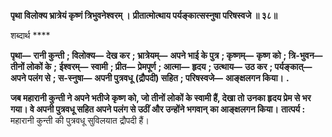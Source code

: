 **पृथा विलोक्य भ्रात्रेयं कृष्णं त्रिभुवनेश्वरम् ।** **प्रीतात्मोत्थाय पर्यङ्कात्सस्नुषा परिषस्वजे ॥ ३८॥** 

शब्दार्थ **** 

**पृथा—** **रानी कुन्ती** **; विलोक्य—** **देख कर** **; भ्रात्रेयम्—** **अपने भाई के पुत्र** **; कृष्णम्—** **कृष्ण को** **; त्रि-भुवन—** **तीनों लोकों के** **;** **ईश्वरम्—** **स्वामी** **; प्रीत—** **प्रेमपूर्ण** **; आत्मा—** **हृदय** **; उत्थाय—** **उठ कर** **; पर्यङ्कात्—** **अपने पलंग से** **; स-स्नुषा—** **अपनी पुत्रवधू** **(द्रौपदी) सहित** **; परिषस्वजे—** **आङ्क्षलगन किया।** **.** 

**जब महारानी कुन्ती ने अपने भतीजे कृष्ण को, जो तीनों लोकों के स्वामी हैं, देखा तो** **उनका हृदय प्रेम से भर गया। वे अपनी पुत्रवधू सहित अपने पलंग से उठीं और उन्होंने भगवान्** **का आङ्क्षलगन किया।** **तात्पर्य :** महारानी कुन्ती की पुत्रवधू सुविलयात द्रौपदी हैं।  
